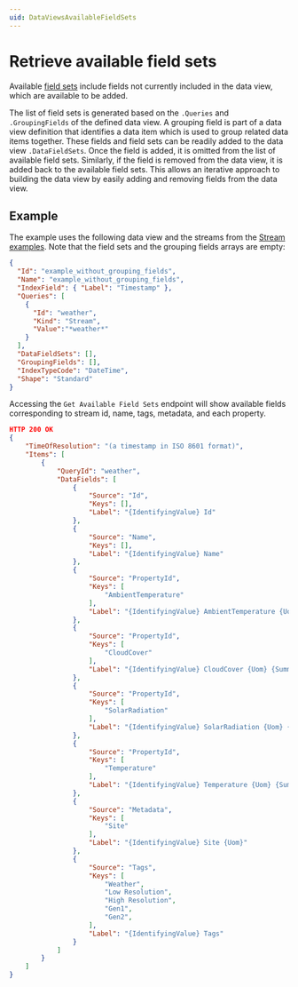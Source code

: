 ```yaml
---
uid: DataViewsAvailableFieldSets
---
```


# Retrieve available field sets

Available [field sets](xref:DataViewsFieldSets) include fields not currently included in the data view, which are available to be added. 

The list of field sets is generated based on the `.Queries` and `.GroupingFields` of the defined data view. A grouping field is part of a data view definition that identifies a data item which is used to group related data items together. These fields and field sets can be readily added to the data view `.DataFieldSets`. Once the field is added, it is omitted from the list of available field sets. Similarly, if the field is removed from the data view, it is added back to the available field sets. This allows an iterative approach to building the data view by easily adding and removing fields from the data view. 

## Example
The example uses the following data view and the streams from the [Stream examples](xref:DataViewsExampleScenario). Note that the field sets and the grouping fields arrays are empty:
```json
{
  "Id": "example_without_grouping_fields",
  "Name": "example_without_grouping_fields",
  "IndexField": { "Label": "Timestamp" },
  "Queries": [
    { 
      "Id": "weather",
      "Kind": "Stream",
      "Value":"*weather*" 
    }
  ],
  "DataFieldSets": [],
  "GroupingFields": [],
  "IndexTypeCode": "DateTime",
  "Shape": "Standard"
}
```

Accessing the ```Get Available Field Sets``` endpoint will show available fields corresponding to stream id, name, tags, metadata, and each property. 

```json
HTTP 200 OK
{
    "TimeOfResolution": "(a timestamp in ISO 8601 format)",
    "Items": [
        {
            "QueryId": "weather",
            "DataFields": [
                {
                    "Source": "Id",
                    "Keys": [],
                    "Label": "{IdentifyingValue} Id"
                },
                {
                    "Source": "Name",
                    "Keys": [],
                    "Label": "{IdentifyingValue} Name"
                },
                {
                    "Source": "PropertyId",
                    "Keys": [
                        "AmbientTemperature"
                    ],
                    "Label": "{IdentifyingValue} AmbientTemperature {Uom} {SummaryType}"
                },
                {
                    "Source": "PropertyId",
                    "Keys": [
                        "CloudCover"
                    ],
                    "Label": "{IdentifyingValue} CloudCover {Uom} {SummaryType}"
                },
                {
                    "Source": "PropertyId",
                    "Keys": [
                        "SolarRadiation"
                    ],
                    "Label": "{IdentifyingValue} SolarRadiation {Uom} {SummaryType}"
                },
                {
                    "Source": "PropertyId",
                    "Keys": [
                        "Temperature"
                    ],
                    "Label": "{IdentifyingValue} Temperature {Uom} {SummaryType}"
                },
                {
                    "Source": "Metadata",
                    "Keys": [
                        "Site"
                    ],
                    "Label": "{IdentifyingValue} Site {Uom}"
                },
                {
                    "Source": "Tags",
                    "Keys": [
                        "Weather",
                        "Low Resolution",
                        "High Resolution",
                        "Gen1",
                        "Gen2",
                    ],
                    "Label": "{IdentifyingValue} Tags"
                }
            ]
        }
    ]
}
```


